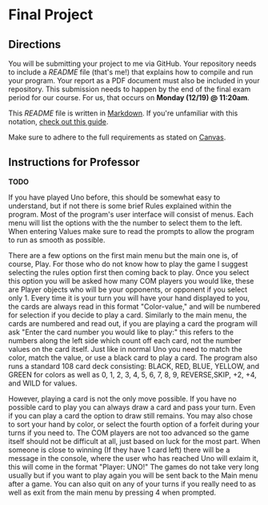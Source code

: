 # Final Project

## Directions

You will be submitting your project to me via GitHub. Your repository needs to include a *README* file (that's me!) that explains how to compile and run your program. Your report as a PDF document must also be included in your repository. This submission needs to happen by the end of the final exam period for our course. For us, that occurs on **Monday (12/19) @ 11:20am**.

This *README* file is written in [Markdown](https://en.wikipedia.org/wiki/Markdown). If you're unfamiliar with this notation, [check out this guide](https://itsfoss.com/markdown-guide/).

Make sure to adhere to the full requirements as stated on [Canvas](https://clpccd.instructure.com/courses/30891/pages/final-project).

## Instructions for Professor

**TODO**

If you have played Uno before, this should be somewhat easy to understand, but if not there is some brief Rules explained within the program. Most of the program's user interface will consist of menus. Each menu will list the options with the the number to select them to the left. When entering Values make sure to read the prompts to allow the program to run as smooth as possible.

There are a few options on the first main menu but the main one is, of course, Play. For those who do not know how to play the game I suggest selecting the rules option first then coming back to play. Once you select this option you will be asked how many COM players you would like, these are Player objects who will be your opponents, or opponent if you select only 1. Every time it is your turn you will have your hand displayed to you, the cards are always read in this format "Color-value," and will be numbered for selection if you decide to play a card. Similarly to the main menu, the cards are numbered and read out, if you are playing a card the program will ask "Enter the card number you would like to play:" this refers to the numbers along the left side which count off each card, not the number values on the card itself. Just like in normal Uno you need to match the color, match the value, or use a black card to play a card. The program also runs a standard 108 card deck consisting: BLACK, RED, BLUE, YELLOW, and GREEN for colors as well as 0, 1, 2, 3, 4, 5, 6, 7, 8, 9, REVERSE,SKIP, +2, +4, and WILD for values.

However, playing a card is not the only move possible. If you have no possible card to play you can always draw a card and pass your turn. Even if you can play a card the option to draw still remains. You may also chose to sort your hand by color, or select the fourth option of a forfeit during your turns if you need to. The COM players are not too advanced so the game itself should not be difficult at all, just based on luck for the most part. When someone is close to winning (If they have 1 card left) there will be a message in the console, where the user who has reached Uno will exlaim it, this will come in the format "Player: UNO!" The games do not take very long usually but if you want to play again you will be sent back to the Main menu after a game. You can also quit on any of your turns if you really need to as well as exit from the main menu by pressing 4 when prompted.

